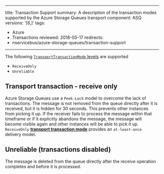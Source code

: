 ---
title: Transaction Support
summary: A description of the transaction modes supported by the Azure Storage Queues transport
component: ASQ
versions: '[6,]'
tags:
- Azure
- Transactions
reviewed: 2018-05-17
redirects:
 - nservicebus/azure-storage-queues/transaction-support
 ---

The following [`TransportTransactionMode` levels](/transports/transactions.md) are supported

 * `ReceiveOnly`
 * `Unreliable`


## Transport transaction - receive only

Azure Storage Queues use a `Peek-Lock` model to overcome the lack of transactions. The message is not removed from the queue directly after it is received, but it is hidden for 30 seconds. This prevents other instances from picking it up. If the receiver fails to process the message within that timeframe or if it explicitly abandons the message, the message will become visible again and other instances will be able to pick it up. `ReceiveOnly` **[transport transaction mode](/transports/transactions.md)** provides an `at-least-once` delivery model.


## Unreliable (transactions disabled)

The message is deleted from the queue directly after the receive operation completes and before it is processed.
